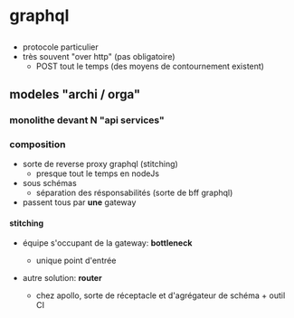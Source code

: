 # graphql


##

- protocole particulier
- très souvent "over http" (pas obligatoire)
  - POST tout le temps (des moyens de contournement existent) 

## modeles "archi / orga"

### monolithe devant N "api services"

### composition

- sorte de reverse proxy graphql (stitching)
  - presque tout le temps en nodeJs
- sous schémas
  - séparation des résponsabilités (sorte de bff graphql)
- passent tous par **une** gateway

#### stitching

- équipe s'occupant de la gateway: **bottleneck**
  - unique point d'entrée

- autre solution: **router**
  - chez apollo, sorte de réceptacle et d'agrégateur de schéma + outil CI


